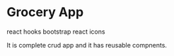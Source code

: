 # Grocery App

react hooks
bootstrap
react icons

It is complete crud app and it has reusable compnents.

